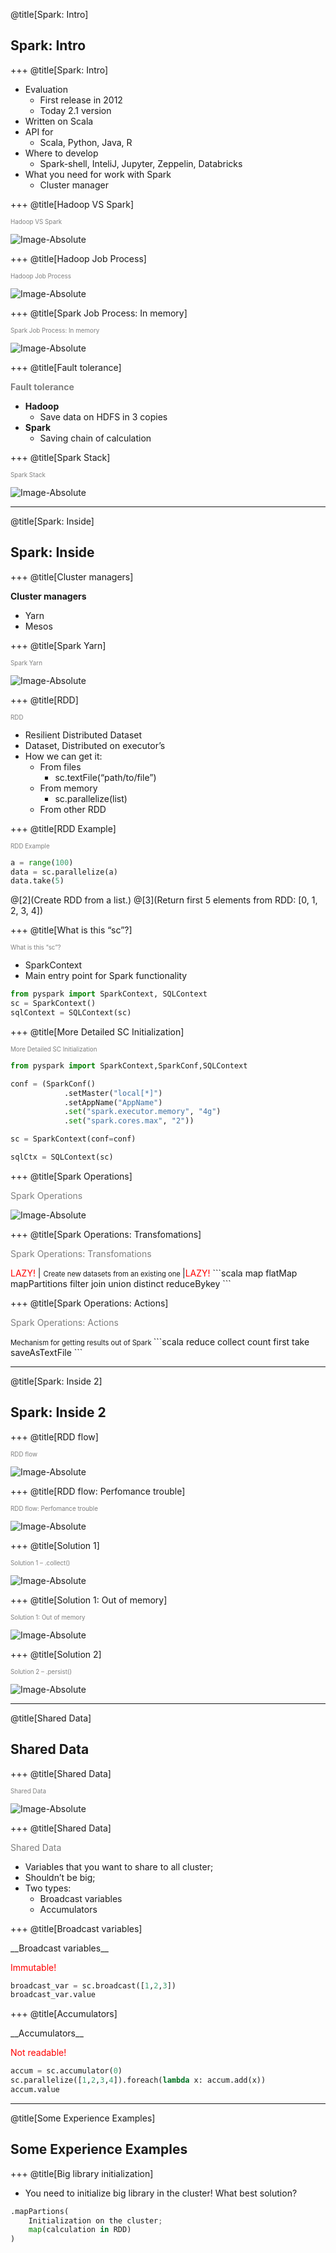 @title[Spark: Intro]
## Spark: Intro

+++
@title[Spark: Intro]

* Evaluation
    - First release in 2012
    - Today 2.1 version
* Written on Scala
* API for
    - Scala, Python, Java, R
* Where to develop
    - Spark-shell, InteliJ, Jupyter, Zeppelin, Databricks
* What you need for work with Spark
    - Cluster manager

+++
@title[Hadoop VS Spark]

<span style="color:gray; font-size:0.7em">Hadoop VS Spark </span>

![Image-Absolute](pics/HadoopVSSpark.png)

+++
@title[Hadoop Job Process]

<span style="color:gray; font-size:0.7em">Hadoop Job Process </span>

![Image-Absolute](pics/hadoop-job-process.png)

+++
@title[Spark Job Process: In memory]

<span style="color:gray; font-size:0.7em">Spark Job Process: In memory </span>

![Image-Absolute](pics/spark-job-process.png)

+++
@title[Fault tolerance]

<span style="font-size:1em; color:gray">__Fault tolerance__</span>
* __Hadoop__
    - Save data on HDFS in 3 copies
* __Spark__
    - Saving chain of calculation

+++
@title[Spark Stack]

<span style="color:gray; font-size:0.7em">Spark Stack </span>

![Image-Absolute](pics/spark-stack.png)

---
@title[Spark: Inside]
## Spark: Inside

+++
@title[Cluster managers]

__Cluster managers__

* Yarn
* Mesos

+++
@title[Spark Yarn]

<span style="color:gray; font-size:0.7em">Spark Yarn </span>

![Image-Absolute](pics/spark-yarn.png)

+++
@title[RDD]

<span style="color:gray; font-size:0.7em">RDD </span>

* Resilient Distributed Dataset
* Dataset, Distributed on executor’s
* How we can get it:
    - From files
        - sc.textFile(“path/to/file”)
    - From memory
        - sc.parallelize(list)
    - From other RDD

+++
@title[RDD Example]

<span style="color:gray; font-size:0.7em">RDD Example </span>
```python
a = range(100)
data = sc.parallelize(a)
data.take(5)
```

@[2](Create RDD from a list.)
@[3](Return first 5 elements from RDD: [0, 1, 2, 3, 4])

+++
@title[What is this “sc”?]

<span style="color:gray; font-size:0.7em">What is this “sc”? </span>
* SparkContext
* Main entry point for Spark functionality
```python
from pyspark import SparkContext, SQLContext
sc = SparkContext()
sqlContext = SQLContext(sc)
```

+++
@title[More Detailed SC Initialization]

<span style="color:gray; font-size:0.7em">More Detailed SC Initialization </span>

```python
from pyspark import SparkContext,SparkConf,SQLContext

conf = (SparkConf()
            .setMaster("local[*]")
            .setAppName("AppName")
            .set("spark.executor.memory", "4g")
            .set("spark.cores.max", "2"))

sc = SparkContext(conf=conf)

sqlCtx = SQLContext(sc)
```

+++
@title[Spark Operations]

<span style="color:gray; font-size:1em">Spark Operations </span>

![Image-Absolute](pics/spark-operations.png)

+++
@title[Spark Operations: Transfomations]

<p><span style="color:gray; font-size:1em">Spark Operations: Transfomations </span>
<p><span style="color:red; font-size:1em">LAZY! </span> | 
<span style="font-size:0.8em">Create new datasets from an existing one </span> |<span style="color:red; font-size:1em">LAZY! </span>
```scala
map
flatMap
mapPartitions
filter
join
union
distinct
reduceBykey
```

+++
@title[Spark Operations: Actions]

<p><span style="color:gray; font-size:1em">Spark Operations: Actions </span>
<p><span style="font-size:0.8em">Mechanism for getting results out of Spark </span>
```scala
reduce
collect
count
first
take
saveAsTextFile
```

---
@title[Spark: Inside 2]
## Spark: Inside 2

+++
@title[RDD flow]

<span style="color:gray; font-size:0.7em">RDD flow </span>

![Image-Absolute](pics/rdd-flow.png)

+++
@title[RDD flow: Perfomance trouble]

<span style="color:gray; font-size:0.7em">RDD flow: Perfomance trouble </span>

![Image-Absolute](pics/performance-trouble.png)

+++
@title[Solution 1]

<span style="color:gray; font-size:0.7em">Solution 1 – .collect() </span>

![Image-Absolute](pics/solution-1.png)

+++
@title[Solution 1: Out of memory]

<span style="color:gray; font-size:0.7em">Solution 1: Out of memory </span>

![Image-Absolute](pics/out-of-memory.png)

+++
@title[Solution 2]

<span style="color:gray; font-size:0.7em">Solution 2 – .persist() </span>

![Image-Absolute](pics/solution-2.png)

---
@title[Shared Data]

## Shared Data

+++
@title[Shared Data]

<span style="color:gray; font-size:0.7em">Shared Data </span>

![Image-Absolute](pics/shared-data.png)

+++
@title[Shared Data]

<span style="color:gray; font-size:1em">Shared Data </span>

* Variables that you want to share to all cluster;
* Shouldn’t be big;
* Two types:
    * Broadcast variables
    * Accumulators

+++
@title[Broadcast variables]

<p><span style="font-size:1em">__Broadcast variables__ </span>
<p><span style="color:red; font-size:1em">Immutable! </span>

```python
broadcast_var = sc.broadcast([1,2,3])
broadcast_var.value
```

+++
@title[Accumulators]

<p><span style="font-size:1em">__Accumulators__ </span>
<p><span style="color:red; font-size:1em">Not readable! </span>

```python
accum = sc.accumulator(0)
sc.parallelize([1,2,3,4]).foreach(lambda x: accum.add(x))
accum.value
```

---
@title[Some Experience Examples]
## Some Experience Examples

+++
@title[Big library initialization]
* You need to initialize big library in the cluster!
What best solution?

```python
.mapPartions(
    Initialization on the cluster;
    map(calculation in RDD)
)
```

